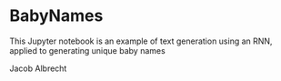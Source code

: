 # BabyNames

This Jupyter notebook is an example of text generation using an RNN, applied to generating unique baby names

Jacob Albrecht
